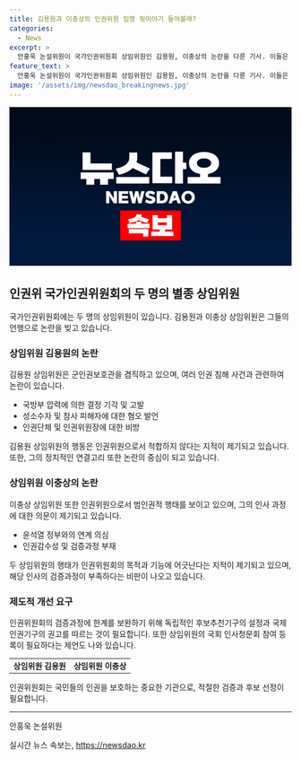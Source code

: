 ```yaml
---
title: 김용원과 이충상의 인권위원 임명 뒷이야기 들어볼래?
categories:
  - News
excerpt: >
  안홍욱 논설위원이 국가인권위원회 상임위원인 김용원, 이충상의 논란을 다룬 기사. 이들은 인권위에서 혐오 발언과 비평을 일삼으며 논란을 빚고 있으며, 국민들의 비난과 항의를 받고 있다. 또한, 윤대통령의 추천에 의해 해당 직위에 임명되었으며, 검증과 후보추천기구에 대한 필요성을 내세우고 있다. 인권위의 운영과 인사 과정에 대한 비판과 개선안도 논의되고 있다.
feature_text: >
  안홍욱 논설위원이 국가인권위원회 상임위원인 김용원, 이충상의 논란을 다룬 기사. 이들은 인권위에서 혐오 발언과 비평을 일삼으며 논란을 빚고 있으며, 국민들의 비난과 항의를 받고 있다. 또한, 윤대통령의 추천에 의해 해당 직위에 임명되었으며, 검증과 후보추천기구에 대한 필요성을 내세우고 있다. 인권위의 운영과 인사 과정에 대한 비판과 개선안도 논의되고 있다.
image: '/assets/img/newsdao_breakingnews.jpg'
---
```


<p><img src="/assets/img/newsdao_breakingnews.jpg" alt="koreaapp 속보" /></p>

<h2 data-ke-size="size26">인권위 국가인권위원회의 두 명의 별종 상임위원</h2>

<p data-ke-size="size16">국가인권위원회에는 두 명의 상임위원이 있습니다. 김용원과 이충상 상임위원은 그들의 언행으로 논란을 빚고 있습니다.</p>

<h3>상임위원 김용원의 논란</h3>

<p data-ke-size="size16">김용원 상임위원은 군인권보호관을 겸직하고 있으며, 여러 인권 침해 사건과 관련하여 논란이 있습니다.</p>

<ul>
    <li>국방부 압력에 의한 결정 기각 및 고발</li>
    <li>성소수자 및 참사 피해자에 대한 혐오 발언</li>
    <li>인권단체 및 인권위원장에 대한 비방</li>
</ul>

<p data-ke-size="size16">김용원 상임위원의 행동은 인권위원으로서 적합하지 않다는 지적이 제기되고 있습니다. 또한, 그의 정치적인 연결고리 또한 논란의 중심이 되고 있습니다.</p>

<h3>상임위원 이충상의 논란</h3>

<p data-ke-size="size16">이충상 상임위원 또한 인권위원으로서 범인권적 행태를 보이고 있으며, 그의 인사 과정에 대한 의문이 제기되고 있습니다.</p>

<ul>
    <li>윤석열 정부와의 연계 의심</li>
    <li>인권감수성 및 검증과정 부재</li>
</ul>

<p data-ke-size="size16">두 상임위원의 행태가 인권위원회의 목적과 기능에 어긋난다는 지적이 제기되고 있으며, 해당 인사의 검증과정이 부족하다는 비판이 나오고 있습니다.</p>

<h3>제도적 개선 요구</h3>

<p data-ke-size="size16">인권위원회의 검증과정에 한계를 보완하기 위해 독립적인 후보추천기구의 설정과 국제인권기구의 권고를 따르는 것이 필요합니다. 또한 상임위원의 국회 인사청문회 참여 등록이 필요하다는 제언도 나와 있습니다.</p>

<table>
    <tr>
        <td style="text-align: center; height: 17px;"><b>상임위원 김용원</b></td>
        <td style="text-align: center; height: 17px;"><b>상임위원 이충상</b></td>
    </tr>
</table>

<p data-ke-size="size16">인권위원회는 국민들의 인권을 보호하는 중요한 기관으로, 적절한 검증과 후보 선정이 필요합니다.</p>

<hr>

<p data-ke-size="size16">안홍욱 논설위원</p>
실시간 뉴스 속보는, <a href="https://newsdao.kr" rel="dofollow">https://newsdao.kr</a>


